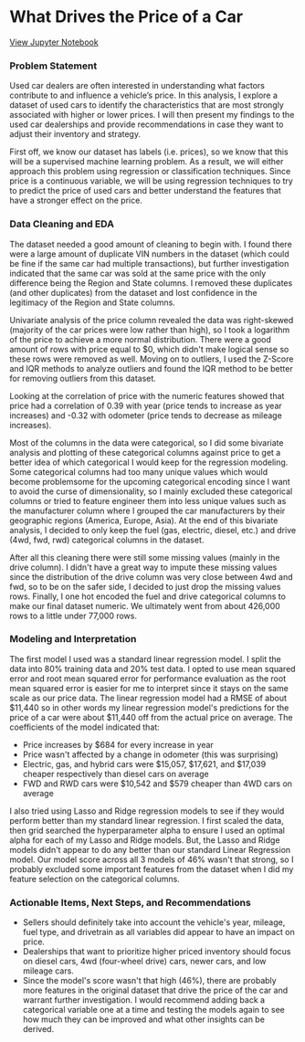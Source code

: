 # What Drives the Price of a Car  
[View Jupyter Notebook](What_Drives_the_Price_of_a_Car.ipynb)

### Problem Statement  
Used car dealers are often interested in understanding what factors contribute to and influence a vehicle’s price. In this analysis, I explore a dataset of used cars to identify the characteristics that are most strongly associated with higher or lower prices. I will then present my findings to the used car dealerships and provide recommendations in case they want to adjust their inventory and strategy.

First off, we know our dataset has labels (i.e. prices), so we know that this will be a supervised machine learning problem. As a result, we will either approach this problem using regression or classification techniques. Since price is a continuous variable, we will be using regression techniques to try to predict the price of used cars and better understand the features that have a stronger effect on the price.

### Data Cleaning and EDA
The dataset needed a good amount of cleaning to begin with. I found there were a large amount of duplicate VIN numbers in the dataset (which could be fine if the same car had multiple transactions), but further investigation indicated that the same car was sold at the same price with the only difference being the Region and State columns. I removed these duplicates (and other duplicates) from the dataset and lost confidence in the legitimacy of the Region and State columns.

Univariate analysis of the price column revealed the data was right-skewed (majority of the car prices were low rather than high), so I took a logarithm of the price to achieve a more normal distribution. There were a good amount of rows with price equal to $0, which didn't make logical sense so these rows were removed as well. Moving on to outliers, I used the Z-Score and IQR methods to analyze outliers and found the IQR method to be better for removing outliers from this dataset.

Looking at the correlation of price with the numeric features showed that price had a correlation of 0.39 with year (price tends to increase as year increases) and -0.32 with odometer (price tends to decrease as mileage increases).

Most of the columns in the data were categorical, so I did some bivariate analysis and plotting of these categorical columns against price to get a better idea of which categorical I would keep for the regression modeling. Some categorical columns had too many unique values which would become problemsome for the upcoming categorical encoding since I want to avoid the curse of dimensionality, so I mainly excluded these categorical columns or tried to feature engineer them into less unique values such as the manufacturer column where I grouped the car manufacturers by their geographic regions (America, Europe, Asia). At the end of this bivariate analysis, I decided to only keep the fuel (gas, electric, diesel, etc.) and drive (4wd, fwd, rwd) categorical columns in the dataset.

After all this cleaning there were still some missing values (mainly in the drive column). I didn't have a great way to impute these missing values since the distribution of the drive column was very close between 4wd and fwd, so to be on the safer side, I decided to just drop the missing values rows. Finally, I one hot encoded the fuel and drive categorical columns to make our final dataset numeric. We ultimately went from about 426,000 rows to a little under 77,000 rows.

### Modeling and Interpretation
The first model I used was a standard linear regression model. I split the data into 80% training data and 20% test data. I opted to use mean squared error and root mean squared error for performance evaluation as the root mean squared error is easier for me to interpret since it stays on the same scale as our price data. The linear regression model had a RMSE of about $11,440 so in other words my linear regression model's predictions for the price of a car were about $11,440 off from the actual price on average. The coefficients of the model indicated that:
- Price increases by $684 for every increase in year
- Price wasn't affected by a change in odometer (this was surprising)
- Electric, gas, and hybrid cars were $15,057, $17,621, and $17,039 cheaper respectively than diesel cars on average
- FWD and RWD cars were $10,542 and $579 cheaper than 4WD cars on average

I also tried using Lasso and Ridge regression models to see if they would perform better than my standard linear regression. I first scaled the data, then grid searched the hyperparameter alpha to ensure I used an optimal alpha for each of my Lasso and Ridge models. But, the Lasso and Ridge models didn't appear to do any better than our standard Linear Regression model. Our model score across all 3 models of 46% wasn't that strong, so I probably excluded some important features from the dataset when I did my feature selection on the categorical columns.

### Actionable Items, Next Steps, and Recommendations   
- Sellers should definitely take into account the vehicle's year, mileage, fuel type, and drivetrain as all variables did appear to have an impact on price.
- Dealerships that want to prioritize higher priced inventory should focus on diesel cars, 4wd (four-wheel drive) cars, newer cars, and low mileage cars.
- Since the model's score wasn't that high (46%), there are probably more features in the original dataset that drive the price of the car and warrant further investigation. I would recommend adding back a categorical variable one at a time and testing the models again to see how much they can be improved and what other insights can be derived.
